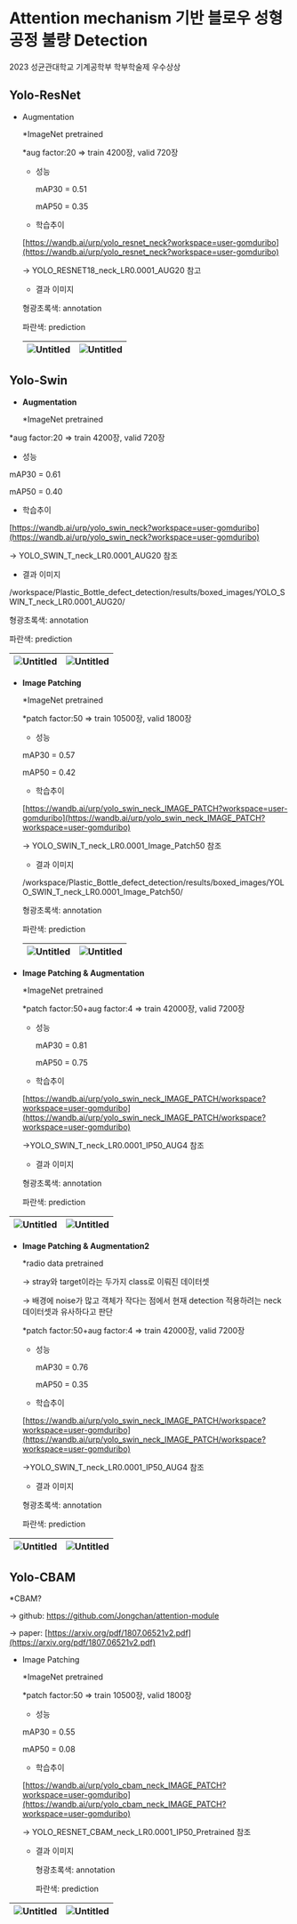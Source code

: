 # Attention mechanism 기반 블로우 성형 공정 불량 Detection
2023 성균관대학교 기계공학부 학부학술제 우수상상

## **Yolo-ResNet**

- Augmentation
    
    *ImageNet pretrained
    
    *aug factor:20 ⇒ train 4200장, valid 720장
    
    - 성능
    
      mAP30 = 0.51
    
      mAP50 = 0.35
    
    - 학습추이
    
    [https://wandb.ai/urp/yolo_resnet_neck?workspace=user-gomduribo](https://wandb.ai/urp/yolo_resnet_neck?workspace=user-gomduribo)
    
    → YOLO_RESNET18_neck_LR0.0001_AUG20 참고
    
    - 결과 이미지
    
    형광초록색: annotation
    
    파란색: prediction
    
    ![Untitled](results/boxed_images/YOLO_RESNET18_neck_LR0.0001_AUG20/shape1_148.jpg) |![Untitled](results/boxed_images/YOLO_RESNET18_neck_LR0.0001_AUG20/shape2_14.jpg)
    --- | --- |    

## **Yolo-Swin**

- **Augmentation**

     *ImageNet pretrained

*aug factor:20 ⇒ train 4200장, valid 720장

- 성능

mAP30 = 0.61

mAP50 = 0.40

- 학습추이

[https://wandb.ai/urp/yolo_swin_neck?workspace=user-gomduribo](https://wandb.ai/urp/yolo_swin_neck?workspace=user-gomduribo)

→ YOLO_SWIN_T_neck_LR0.0001_AUG20 참조

- 결과 이미지

/workspace/Plastic_Bottle_defect_detection/results/boxed_images/YOLO_SWIN_T_neck_LR0.0001_AUG20/

형광초록색: annotation

파란색: prediction

![Untitled](results/boxed_images/YOLO_SWIN_T_neck_LR0.0001_AUG20/shape1_148.jpg) |![Untitled](results/boxed_images/YOLO_SWIN_T_neck_LR0.0001_AUG20/shape2_14.jpg)
--- | --- |

- **Image Patching**
    
    *ImageNet pretrained
    
    *patch factor:50 ⇒ train 10500장, valid 1800장
    
    - 성능
    
    mAP30 = 0.57
    
    mAP50 = 0.42 
    
    - 학습추이
    
    [https://wandb.ai/urp/yolo_swin_neck_IMAGE_PATCH?workspace=user-gomduribo](https://wandb.ai/urp/yolo_swin_neck_IMAGE_PATCH?workspace=user-gomduribo) 
    
    → YOLO_SWIN_T_neck_LR0.0001_Image_Patch50 참조
    
    - 결과 이미지
    
    /workspace/Plastic_Bottle_defect_detection/results/boxed_images/YOLO_SWIN_T_neck_LR0.0001_Image_Patch50/
    
    형광초록색: annotation
    
    파란색: prediction
    
    ![Untitled](results/boxed_images/YOLO_SWIN_T_neck_LR0.0001_Image_Patch50/shape1_148.jpg) |![Untitled](results/boxed_images/YOLO_SWIN_T_neck_LR0.0001_Image_Patch50/shape2_14.jpg)
    --- | --- |

- **Image Patching & Augmentation**
    
    *ImageNet pretrained
    
    *patch factor:50+aug factor:4 ⇒ train 42000장, valid 7200장
    
    - 성능
    
      mAP30 = 0.81
    
      mAP50 = 0.75
    
    - 학습추이
    
    [https://wandb.ai/urp/yolo_swin_neck_IMAGE_PATCH/workspace?workspace=user-gomduribo](https://wandb.ai/urp/yolo_swin_neck_IMAGE_PATCH/workspace?workspace=user-gomduribo)
    
    →YOLO_SWIN_T_neck_LR0.0001_IP50_AUG4 참조
    
    - 결과 이미지
    
    형광초록색: annotation
    
    파란색: prediction
    

![Untitled](results/boxed_images/YOLO_SWIN_T_neck_LR0.0001_IP50_AUG4/shape1_148.jpg) |![Untitled](results/boxed_images/YOLO_SWIN_T_neck_LR0.0001_IP50_AUG4/shape2_14.jpg)
--- | --- |

- **Image Patching & Augmentation2**
    
    *radio data pretrained
    
    → stray와 target이라는 두가지 class로 이뤄진 데이터셋
    
    → 배경에 noise가 많고 객체가 작다는 점에서  현재 detection 적용하려는 neck 데이터셋과 유사하다고 판단
    
    *patch factor:50+aug factor:4 ⇒ train 42000장, valid 7200장
    
    - 성능
    
      mAP30 = 0.76
    
      mAP50 = 0.35
    
    - 학습추이
    
    [https://wandb.ai/urp/yolo_swin_neck_IMAGE_PATCH/workspace?workspace=user-gomduribo](https://wandb.ai/urp/yolo_swin_neck_IMAGE_PATCH/workspace?workspace=user-gomduribo)
    
    →YOLO_SWIN_T_neck_LR0.0001_IP50_AUG4 참조
    
    - 결과 이미지
    
    형광초록색: annotation
    
    파란색: prediction
    
![Untitled](results/boxed_images/YOLO_SWIN_T_neck_LR0.0001_IP50_AUG4_radio_pretrained/shape1_148.jpg) |![Untitled](results/boxed_images/YOLO_SWIN_T_neck_LR0.0001_IP50_AUG4_radio_pretrained/shape2_14.jpg)
--- | --- |

## Yolo-CBAM

*CBAM?

→ github: https://github.com/Jongchan/attention-module

→ paper: [https://arxiv.org/pdf/1807.06521v2.pdf](https://arxiv.org/pdf/1807.06521v2.pdf)

- Image Patching
    
    *ImageNet pretrained
    
    *patch factor:50 ⇒ train 10500장, valid 1800장
    
    - 성능
    
    mAP30 = 0.55
    
    mAP50 = 0.08
    
    - 학습추이
    
    [https://wandb.ai/urp/yolo_cbam_neck_IMAGE_PATCH?workspace=user-gomduribo](https://wandb.ai/urp/yolo_cbam_neck_IMAGE_PATCH?workspace=user-gomduribo)
    
    → YOLO_RESNET_CBAM_neck_LR0.0001_IP50_Pretrained 참조
    
    - 결과 이미지

      형광초록색: annotation
    
      파란색: prediction
    
![Untitled](results/boxed_images/YOLO_RESNET_CBAM_neck_LR0.0001_IP50_Pretrained/shape1_148.jpg) |![Untitled](results/boxed_images/YOLO_RESNET_CBAM_neck_LR0.0001_IP50_Pretrained/shape2_14.jpg)
--- | --- |    

